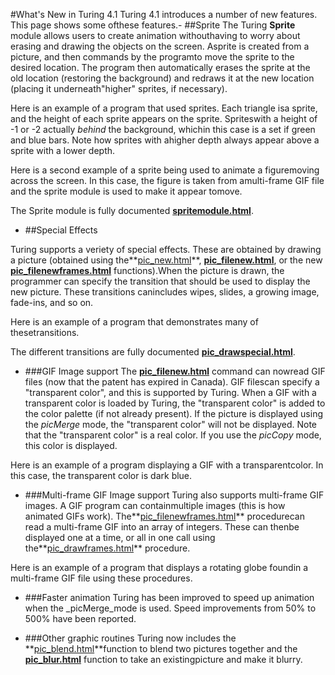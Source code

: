 #What's New in Turing 4.1
Turing 4.1 introduces a number of new features.  This page shows some ofthese features.- ##Sprite
The Turing **Sprite** module allows users to create animation withouthaving to worry about erasing and drawing the objects on the screen. Asprite is created from a picture, and then commands by the programto move the sprite to the desired location.  The program then automatically erases the sprite at the old location (restoring the background) and redraws it at the new location (placing it underneath"higher" sprites, if necessary).

Here is an example of a program that used sprites.  Each triangle isa sprite, and the height of each sprite appears on the sprite.  Spriteswith a height of -1 or -2 actually _behind_ the background, whichin this case is a set if green and blue bars.  Note how sprites with ahigher depth always appear above a sprite with a lower depth. 



Here is a second example of a sprite being used to animate a figuremoving across the screen.  In this case, the figure is taken from amulti-frame GIF file and the sprite module is used to make it appear tomove.



The Sprite module is fully documented **[spritemodule.html](here)**.


- ##Special Effects


Turing supports a veriety of special effects.  These are obtained by drawing a picture (obtained using the**[pic_new.html](Pic.New)**, **[pic_filenew.html](Pic.FileNew)**, or the new **[pic_filenewframes.html](Pic.FileNewFrames)** functions).When the picture is drawn, the programmer can specify the transition that should be used to display the new picture.  These transitions canincludes wipes, slides, a growing image, fade-ins, and so on.

Here is an example of a program that demonstrates many of thesetransitions.



The different transitions are fully documented **[pic_drawspecial.html](here)**.


- ###GIF Image support
The **[pic_filenew.html](Pic.FileNew)** command can nowread GIF files (now that the patent has expired in Canada).  GIF filescan specify a "transparent color", and this is supported by Turing.  When a GIF with a transparent color is loaded by Turing, the "transparent color" is added to the color palette (if not already present).  If the picture is displayed using the _picMerge_ mode, the "transparent color" will not be displayed. Note that the "transparent color" is a real color.  If you use the _picCopy_ mode, this color is displayed.

Here is an example of a program displaying a GIF with a transparentcolor.  In this case, the transparent color is dark blue.




- ###Multi-frame GIF Image support
Turing also supports multi-frame GIF images.  A GIF program can containmultiple images (this is how animated GIFs work).  The**[pic_filenewframes.html](Pic.FileNewFrames)** procedurecan read a multi-frame GIF into an array of integers.  These can thenbe displayed one at a time, or all in one call using the**[pic_drawframes.html](Pic.DrawFrames)** procedure.

Here is an example of a program that displays a rotating globe foundin a multi-frame GIF file using these procedures.




- ###Faster animation
Turing has been improved to speed up animation when the _picMerge_mode is used.  Speed improvements from 50% to 500% have been reported.


- ###Other graphic routines
Turing now includes the **[pic_blend.html](Pic.Blend)**function to blend two pictures together and the **[pic_blur.html](Pic.Blur)** function to take an existingpicture and make it blurry.

